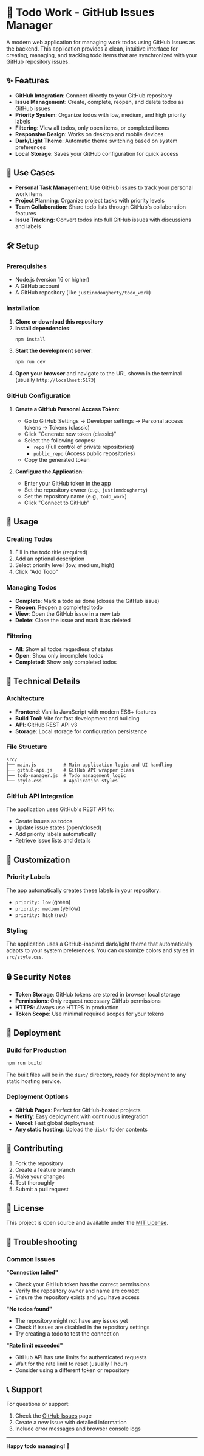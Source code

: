 # 🚀 Todo Work - GitHub Issues Manager

A modern web application for managing work todos using GitHub Issues as the backend. This application provides a clean, intuitive interface for creating, managing, and tracking todo items that are synchronized with your GitHub repository issues.

## ✨ Features

- **GitHub Integration**: Connect directly to your GitHub repository
- **Issue Management**: Create, complete, reopen, and delete todos as GitHub issues
- **Priority System**: Organize todos with low, medium, and high priority labels
- **Filtering**: View all todos, only open items, or completed items
- **Responsive Design**: Works on desktop and mobile devices
- **Dark/Light Theme**: Automatic theme switching based on system preferences
- **Local Storage**: Saves your GitHub configuration for quick access

## 🎯 Use Cases

- **Personal Task Management**: Use GitHub issues to track your personal work items
- **Project Planning**: Organize project tasks with priority levels
- **Team Collaboration**: Share todo lists through GitHub's collaboration features
- **Issue Tracking**: Convert todos into full GitHub issues with discussions and labels

## 🛠️ Setup

### Prerequisites

- Node.js (version 16 or higher)
- A GitHub account
- A GitHub repository (like `justinmdougherty/todo_work`)

### Installation

1. **Clone or download this repository**
2. **Install dependencies**:
   ```bash
   npm install
   ```
3. **Start the development server**:
   ```bash
   npm run dev
   ```
4. **Open your browser** and navigate to the URL shown in the terminal (usually `http://localhost:5173`)

### GitHub Configuration

1. **Create a GitHub Personal Access Token**:
   - Go to GitHub Settings → Developer settings → Personal access tokens → Tokens (classic)
   - Click "Generate new token (classic)"
   - Select the following scopes:
     - `repo` (Full control of private repositories)
     - `public_repo` (Access public repositories)
   - Copy the generated token

2. **Configure the Application**:
   - Enter your GitHub token in the app
   - Set the repository owner (e.g., `justinmdougherty`)
   - Set the repository name (e.g., `todo_work`)
   - Click "Connect to GitHub"

## 📱 Usage

### Creating Todos
1. Fill in the todo title (required)
2. Add an optional description
3. Select priority level (low, medium, high)
4. Click "Add Todo"

### Managing Todos
- **Complete**: Mark a todo as done (closes the GitHub issue)
- **Reopen**: Reopen a completed todo
- **View**: Open the GitHub issue in a new tab
- **Delete**: Close the issue and mark it as deleted

### Filtering
- **All**: Show all todos regardless of status
- **Open**: Show only incomplete todos
- **Completed**: Show only completed todos

## 🔧 Technical Details

### Architecture
- **Frontend**: Vanilla JavaScript with modern ES6+ features
- **Build Tool**: Vite for fast development and building
- **API**: GitHub REST API v3
- **Storage**: Local storage for configuration persistence

### File Structure
```
src/
├── main.js          # Main application logic and UI handling
├── github-api.js    # GitHub API wrapper class
├── todo-manager.js  # Todo management logic
└── style.css        # Application styles
```

### GitHub API Integration
The application uses GitHub's REST API to:
- Create issues as todos
- Update issue states (open/closed)
- Add priority labels automatically
- Retrieve issue lists and details

## 🎨 Customization

### Priority Labels
The app automatically creates these labels in your repository:
- `priority: low` (green)
- `priority: medium` (yellow)
- `priority: high` (red)

### Styling
The application uses a GitHub-inspired dark/light theme that automatically adapts to your system preferences. You can customize colors and styles in `src/style.css`.

## 🔒 Security Notes

- **Token Storage**: GitHub tokens are stored in browser local storage
- **Permissions**: Only request necessary GitHub permissions
- **HTTPS**: Always use HTTPS in production
- **Token Scope**: Use minimal required scopes for your tokens

## 🚀 Deployment

### Build for Production
```bash
npm run build
```

The built files will be in the `dist/` directory, ready for deployment to any static hosting service.

### Deployment Options
- **GitHub Pages**: Perfect for GitHub-hosted projects
- **Netlify**: Easy deployment with continuous integration
- **Vercel**: Fast global deployment
- **Any static hosting**: Upload the `dist/` folder contents

## 🤝 Contributing

1. Fork the repository
2. Create a feature branch
3. Make your changes
4. Test thoroughly
5. Submit a pull request

## 📄 License

This project is open source and available under the [MIT License](LICENSE).

## 🐛 Troubleshooting

### Common Issues

**"Connection failed"**
- Check your GitHub token has the correct permissions
- Verify the repository owner and name are correct
- Ensure the repository exists and you have access

**"No todos found"**
- The repository might not have any issues yet
- Check if issues are disabled in the repository settings
- Try creating a todo to test the connection

**"Rate limit exceeded"**
- GitHub API has rate limits for authenticated requests
- Wait for the rate limit to reset (usually 1 hour)
- Consider using a different token or repository

## 📞 Support

For questions or support:
1. Check the [GitHub Issues](https://github.com/justinmdougherty/todo_work/issues) page
2. Create a new issue with detailed information
3. Include error messages and browser console logs

---

**Happy todo managing! 🎉**
